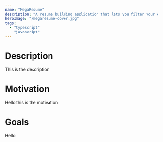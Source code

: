 ```yaml
---
name: "MegaResume"
description: "A resume building application that lets you filter your experience"
heroImage: "/megaresume-cover.jpg"
tags:
  - "typescript"
  - "javascript"
---
```


# Description

This is the description

# Motivation

Hello this is the motivation

# Goals

Hello
